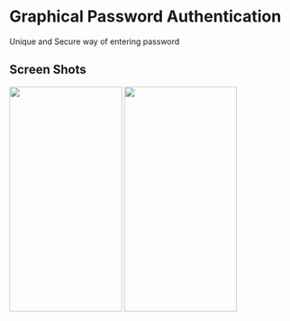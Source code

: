 <h1> Graphical Password Authentication </h1>
<p>Unique and Secure way of entering password</p>

<h2>Screen Shots</h2>
<img src="https://github.com/26081yogesh/Graphical_Password_Authentication_Flutter/assets/108536566/5f0cb227-b8d3-4c0e-90a1-51c2ca771e3d" width=200 height=400/>


<img src="https://github.com/26081yogesh/Graphical_Password_Authentication_Flutter/assets/108536566/7b6a33d3-571e-493e-9722-5b5d351d7aef" width = 200 height=400/>

